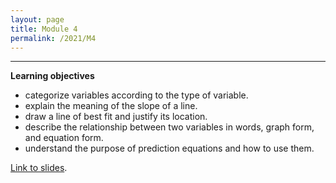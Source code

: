 ```yaml
---
layout: page
title: Module 4
permalink: /2021/M4
---
```


---
**Learning objectives**
- categorize variables according to the type of variable.
- explain the meaning of the slope of a line.
- draw a line of best fit and justify its location.
- describe the relationship between two variables in words, graph form, and equation form.
- understand the purpose of prediction equations and how to use them.

[Link to slides](https://docs.google.com/presentation/d/1q3QxIvDTsr2w0lT90pfVZ1Yo7_Ny0P6NWYE1V9hm9eA/edit?usp=sharing).
